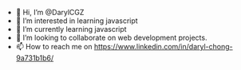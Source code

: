 - 👋 Hi, I’m @DarylCGZ
- 👀 I’m interested in learning javascript
- 🌱 I’m currently learning javascript
- 💞️ I’m looking to collaborate on web development projects.
- 📫 How to reach me on https://www.linkedin.com/in/daryl-chong-9a731b1b6/

<!---
DarylCGZ/DarylCGZ is a ✨ special ✨ repository because its `README.md` (this file) appears on your GitHub profile.
You can click the Preview link to take a look at your changes.
--->

